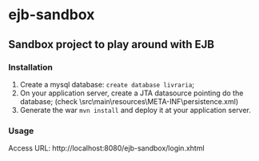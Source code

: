 # ejb-sandbox

## Sandbox project to play around with EJB

### Installation
1. Create a mysql database: `create database livraria`;
2. On your application server, create a JTA datasource pointing do the database; (check \src\main\resources\META-INF\persistence.xml)
3. Generate the war `mvn install` and deploy it at your application server.

### Usage
Access URL: http://localhost:8080/ejb-sandbox/login.xhtml
